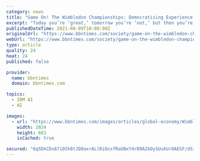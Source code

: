 ```yaml
---
category: news
title: "Game On! The Wimbledon Championships: Democratising Experience for All"
excerpt: "Today you’re ‘great,’ tomorrow you’re ‘not,’ but then you’re ‘great’ again. It makes for great stories. Now, I always look at the long term and, by doing that, I can stay calm through the storm.” Rodg"
publishedDateTime: 2021-08-09T10:08:00Z
originalUrl: "https://www.bbntimes.com/society/game-on-the-wimbledon-championships-democratising-experience-for-all"
webUrl: "https://www.bbntimes.com/society/game-on-the-wimbledon-championships-democratising-experience-for-all"
type: article
quality: 24
heat: 24
published: false

provider:
  name: bbntimes
  domain: bbntimes.com

topics:
  - IBM AI
  - AI

images:
  - url: "https://www.bbntimes.com/images/articles/global-economy/Wimbledon_2021.jpg"
    width: 1024
    height: 683
    isCached: true

secured: "6q5DkCDx67iOSh8tJD0axrALlRiOzxfRoUNxY4rB9A2bOySUukUrOAESF/dSiy7cfJr14in2hf+pDkAcv/NuP6TqV87sBSIcEeBjFn13oFftkKdEPFikZzn5JyCdZq+C6xyhi6kfMgltGQtye+RadB7ytwIV4Ld8wDQ4rAp/U1v2RvP/RisccU75VHVsc3nQ+gPBgQNTg8Lksx+zIme44roWXABaf37TZvTXRZPcG8pxUFsNP1zIf6Z3QHmFrug2pVjF5/U71icSPuOYQGgALLffZgV7sGJI630Iw7z+acsrYEpEIadUkE/parPsKQ1ciROxwtvsnMqMzsMmll17rrPR4YDZFNW/MCd7qaGe48s=;oIVzemEyvUCFyXNCFhAjHw=="
---
```


